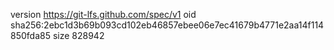 version https://git-lfs.github.com/spec/v1
oid sha256:2ebc1d3b69b093cd102eb46857ebee06e7ec41679b4771e2aa14f114850fda85
size 828942
